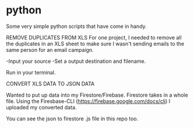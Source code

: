 # python
Some very simple python scripts that have come in handy.


REMOVE DUPLICATES FROM XLS 
For one project, I needed to remove all the duplicates in an XLS sheet to make sure I wasn't sending emails to the same person for an email campaign.

-Input your source
-Set a output destination and filename.

Run in your terminal.



CONVERT XLS DATA TO JSON DATA

Wanted to put up data into my Firestore/Firebase. Firestore takes in a whole file. Using the Firesbase-CLI (https://firebase.google.com/docs/cli) I uploaded my converted data.


You can see the json to firestore .js file in this repo too. 



